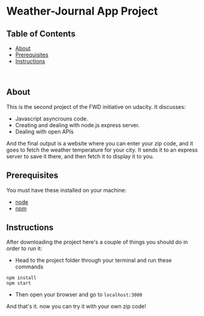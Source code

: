 # Weather-Journal App Project


## Table of Contents

* [About](#About)
* [Prerequisites](#Prerequisites)
* [Instructions](#Instructions)

<br>

## About

This is the second project of the FWD initiative on udacity. 
It discusses:
- Javascript asyncrouns code.
- Creating and dealing with node.js express server.
- Dealing with open APIs  

And the final output is a website where you can enter your zip code, and it goes to fetch the weather temperature for your city.
It sends it to an express server to save it there, and then fetch it to display it to you.

## Prerequisites

You must have these installed on your machine:
- [node](https://nodejs.org/en/download/)
- [npm](https://docs.npmjs.com/downloading-and-installing-node-js-and-npm)


## Instructions

After downloading the project here's a couple of things you should do in order to run it:

- Head to the project folder through your terminal and run these commands
```
npm install
npm start
```
- Then open your browser and go to `localhost:3000`

And that's it. now you can try it with your own zip code!
